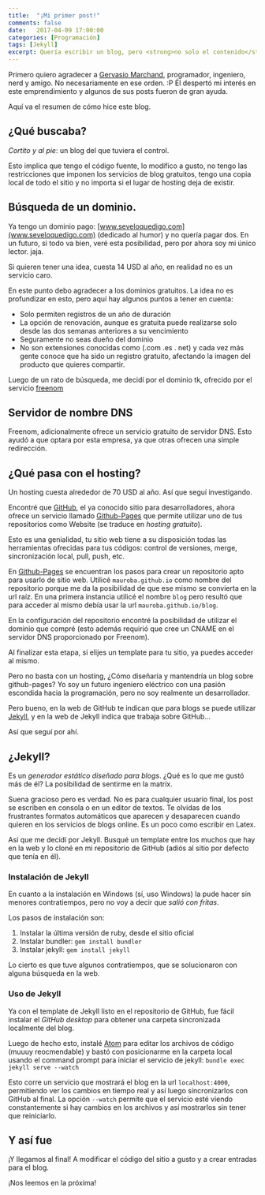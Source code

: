 ```yaml
---
title:  "¡Mi primer post!"
comments: false
date:   2017-04-09 17:00:00
categories: [Programación]
tags: [Jekyll]
excerpt: Quería escribir un blog, pero <strong>no solo el contenido</strong>. No quería caer en servicios que te dejan todo listo, son dueños de toda tu informaicón y pierdes todo si dejan de existir, pero quería que sea gratis. Aquí les cuento <strong>cómo lo hice</strong>.
---
```

Primero quiero agradecer a [Gervasio Marchand](https://g3rv4.com/), programador, ingeniero, nerd y amigo. No necesariamente en ese orden. :P Él despertó mi interés en este emprendimiento y algunos de sus posts fueron de gran ayuda.

Aquí va el resumen de cómo hice este blog.

## ¿Qué buscaba?

_Cortito y al pie_: un blog del que tuviera el control.

Esto implica que tengo el código fuente, lo modifico a gusto, no tengo las restricciones que imponen los servicios de blog gratuitos, tengo una copia local de todo el sitio y no importa si el lugar de hosting deja de existir.

## Búsqueda de un dominio.

Ya tengo un dominio pago: [www.seveloquedigo.com](www.seveloquedigo.com) (dedicado al humor) y no quería pagar dos. En un futuro, si todo va bien, veré esta posibilidad, pero por ahora soy mi único lector. jaja.

Si quieren tener una idea, cuesta 14 USD al año, en realidad no es un servicio caro.

En este punto debo agradecer a los dominios gratuitos. La idea no es profundizar en esto, pero aquí hay algunos puntos a tener en cuenta:
* Solo permiten registros de un año de duración
* La opción de renovación, aunque es gratuita puede realizarse solo desde las dos semanas anteriores a su vencimiento
* Seguramente no seas dueño del dominio
* No son extensiones conocidas como (.com .es . net) y cada vez más gente conoce que ha sido un registro gratuito, afectando la imagen del producto que quieres compartir.

Luego de un rato de búsqueda, me decidí por el dominio tk, ofrecido por el servicio [freenom](http://www.freenom.com/es/freeandpaiddomains.html)

## Servidor de nombre DNS

Freenom, adicionalmente ofrece un servicio gratuito de servidor DNS. Esto ayudó a que optara por esta empresa, ya que otras ofrecen una simple redirección.

## ¿Qué pasa con el hosting?

Un hosting cuesta alrededor de 70 USD al año. Así que seguí investigando.

Encontré que [GitHub](https://github.com/), el ya conocido sitio para desarrolladores, ahora ofrece un servicio llamado [Github-Pages](https://pages.github.com/) que permite utilizar uno de tus repositorios como Website (se traduce en _hosting gratuito_).

Esto es una genialidad, tu sitio web tiene a su disposición todas las herramientas ofrecidas para tus códigos: control de versiones, merge, sincronización local, pull, push, etc.

En [Github-Pages](https://pages.github.com/) se encuentran los pasos para crear un repositorio apto para usarlo de sitio web. Utilicé `mauroba.github.io` como nombre del repositorio porque me da la posibilidad de que ese mismo se convierta en la url raíz. En una primera instancia utilicé el nombre `blog` pero resultó que para acceder al mismo debía usar la url `mauroba.github.io/blog`.

En la configuración del repositorio encontré la posibilidad de utilizar el dominio que compré (esto además requirió que cree un CNAME en el servidor DNS proporcionado por Freenom).

Al finalizar esta etapa, si elijes un template para tu sitio, ya puedes acceder al mismo.

Pero no basta con un hosting, ¿Cómo diseñaría y mantendría un blog sobre github-pages? Yo soy un futuro ingeniero eléctrico con una pasión escondida hacia la programación, pero no soy realmente un desarrollador.

Pero bueno, en la web de GitHub te indican que para blogs se puede utilizar [Jekyll](https://jekyllrb.com), y en la web de Jekyll indica que trabaja sobre GitHub...

Así que seguí por ahí.

## ¿Jekyll?

Es un _generador estático diseñado para blogs_. ¿Qué es lo que me gustó más de él? La posibilidad de sentirme en la matrix.

Suena gracioso pero es verdad. No es para cualquier usuario final, los post se escriben en consola o en un editor de textos. Te olvidas de los frustrantes formatos automáticos que aparecen y desaparecen cuando quieren en los servicios de blogs online. Es un poco como escribir en Latex.

Así que me decidí por Jekyll. Busqué un template entre los muchos que hay en la web y lo cloné en mi repositorio de GitHub (adiós al sitio por defecto que tenía en él).

### Instalación de Jekyll

En cuanto a la instalación en Windows (sí, uso Windows) la pude hacer sin menores contratiempos, pero no voy a decir que _salió con fritas_.

Los pasos de instalación son:
1. Instalar la última versión de ruby, desde el sitio oficial
2. Instalar bundler: `gem install bundler`
3. Instalar jekyll: `gem install jekyll`

Lo cierto es que tuve algunos contratiempos, que se solucionaron con alguna búsqueda en la web.

### Uso de Jekyll

Ya con el template de Jekyll listo en el repositorio de GitHub, fue fácil instalar el _GitHub desktop_ para obtener una carpeta sincronizada localmente del blog.

Luego de hecho esto, instalé [Atom](https://atom.io/) para editar los archivos de código (muuuy reocmendable) y bastó con posicionarme en la carpeta local usando el command prompt para iniciar el servicio de jekyll:
`bundle exec jekyll serve --watch`

Esto corre un servicio que mostrará el blog en la url `localhost:4000`, permitiendo ver los cambios en tiempo real y así luego sincronizarlos con GitHub al final. La opción `--watch` permite que el servicio esté viendo constantemente si hay cambios en los archivos y así mostrarlos sin tener que reiniciarlo.

## Y así fue

¡Y llegamos al final! A modificar el código del sitio a gusto y a crear entradas para el blog.

¡Nos leemos en la próxima!
